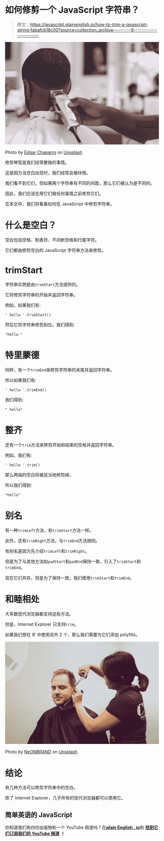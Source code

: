 # 如何修剪一个 JavaScript 字符串？

> 原文：<https://javascript.plainenglish.io/how-to-trim-a-javascript-string-fabafcb18c00?source=collection_archive---------9----------------------->

![](img/08914f888d43d21faa48444e6a33c23a.png)

Photo by [Edgar Chaparro](https://unsplash.com/@echaparro?utm_source=medium&utm_medium=referral) on [Unsplash](https://unsplash.com?utm_source=medium&utm_medium=referral)

修剪琴弦是我们经常要做的事情。

这是因为当空白出现时，我们经常会被绊倒。

我们看不到它们，但如果两个字符串有不同的间距，那么它们被认为是不同的。

因此，我们应该在用它们做任何事情之前修剪它们。

在本文中，我们将看看如何在 JavaScript 中修剪字符串。

# 什么是空白？

空白包括空格、制表符、不间断空格和行尾字符。

它们都由修剪空白的 JavaScript 字符串方法来修剪。

# trimStart

字符串实例是由`trimStart`方法提供的。

它将修剪字符串的开始并返回字符串。

例如，如果我们有:

```
' hello '.trimStart()
```

然后它将字符串修剪到位，我们得到:

```
"hello "
```

# 特里蒙德

同样，有一个`trimEnd`来修剪字符串的末尾并返回字符串。

所以如果我们有:

```
' hello '.trimEnd()
```

我们得到:

```
" hello"
```

# 整齐

还有一个`trim`方法来修剪开始和结束的空格并返回字符串。

例如，我们有:

```
' hello '.trim()
```

那么两端的空白将被适当地修剪掉。

所以我们得到:

```
"hello"
```

# 别名

有一种`trimLeft`方法，和`trimStart`方法一样。

此外，还有`trimRight`方法，与`trimEnd`方法相同。

有别名是因为先介绍`trimLeft`和`trimRight`。

但是为了与其他方法如`padStart`和`padEnd`保持一致，引入了`trimStart`和`trimEnd`。

现在它们共存，但是为了保持一致，我们使用`trimStart`和`trimEnd`。

# 和睦相处

大多数现代浏览器都支持这些方法。

但是，Internet Explorer 只支持`trim`。

如果我们想在 IE 中使用另外 2 个，那么我们需要为它们添加 polyfills。

![](img/9b97098aed988d13898b2020f8b04025.png)

Photo by [NeONBRAND](https://unsplash.com/@neonbrand?utm_source=medium&utm_medium=referral) on [Unsplash](https://unsplash.com?utm_source=medium&utm_medium=referral)

# 结论

有几种方法可以修剪字符串中的空白。

除了 Internet Explorer，几乎所有的现代浏览器都可以使用它。

## 简单英语的 JavaScript

你知道我们有四份出版物和一个 YouTube 频道吗？在[**plain English . io**](https://plainenglish.io/)和 [**找到它们订阅我们的 YouTube 频道**](https://www.youtube.com/channel/UCtipWUghju290NWcn8jhyAw) **！**